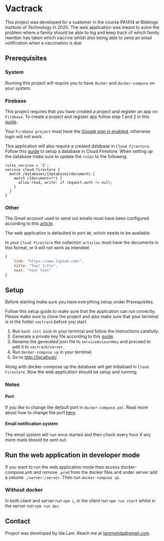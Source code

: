 # Vactrack

This project was developed for a customer in the course PA1414 at Blekinge Institute of Technology in 2020. The web application was meant to solve the problem where a family should be able to log and keep track of which family member has taken which vaccine whilst also being able to send an email notification when a vaccination is due.

## Prerequisites

### System
Running this project will require you to have `docker` and `docker-compose` on your system.


### Firebase
This project requires that you have created a project and register an app on `Firebase`. To create a project and register app follow step 1 and 2 in this [guide](https://firebase.google.com/docs/web/setup).

Your `Firebase project` must have the [Google sign in enabled](https://firebase.google.com/docs/auth/web/google-signin), otherwise login will not work.

This application will also require a created database in `Cloud Firestore`.  Follow this [guide](https://firebase.google.com/docs/firestore/quickstart) to setup a database in Cloud Firestore. When setting up the database make sure to update the `rules` to the following:

```
rules_version = '2';
service cloud.firestore {
  match /databases/{database}/documents {
    match /{document=**} {
      allow read, write: if request.auth != null;
    }
  }
}
```

### Other

The Gmail account used to send out emails must have been configured according to this [article](https://support.google.com/accounts/answer/6010255?hl=en).

The web application is defaulted to port `80`, which needs to be available.

In your `Cloud Firestore` the collection `articles` must have the documents in this format, or it will not work as intended:

```javascript
{
    link: "https://www.lipsum.com/",
    title: "Your title",
    text: "Your text"
}
```

## Setup
Before starting make sure you have everything setup under Prerequisites.

Follow this setup guide to make sure that the application can run correctly. Please make sure to clone the project and also make sure that your terminal is in the folder `vactrack` before you start.

1. Run `bash init.bash` in your terminal and follow the instructions carefully.
2. Generate a private key file according to this [guide](https://firebase.google.com/docs/admin/setup#initialize-sdk).
3. Rename the generated json file to `serviceAccountKey` and proceed to add it to `vactrack/server`.
4. Run `docker-compose up` in your terminal.
5. Go to [http://localhost/](http://localhost/).

Along with docker-compose up the database will get initialised in `Cloud Firestore`.
Now the web application should be setup and running.

### Notes

#### Port
If you like to change the default port in `docker-compose.yml`. Read more about how to change the port [here](https://docs.docker.com/compose/compose-file/#ports).

#### Email notification system
The email system will run once started and then check every hour if any more mails should be sent out.

## Run the web application in developer mode
If you want to run the web application mode then access docker-compose.yml and remove `.prod` from the docker files and under server add a volume `./server:/server`. Then run `docker-compose up`.

### Without docker
In both client and server run `npm i`, in the client run `npm run start` whilst in the server run `npm run dev`.

## Contact
Project was developed by Ida Lam. Reach me at lammetida@gmail.com.